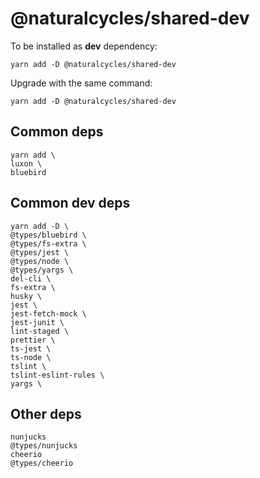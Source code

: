 # @naturalcycles/shared-dev

To be installed as __dev__ dependency:

    yarn add -D @naturalcycles/shared-dev
    
Upgrade with the same command:

    yarn add -D @naturalcycles/shared-dev

## Common deps

```
yarn add \
luxon \
bluebird

``` 

## Common dev deps

```
yarn add -D \
@types/bluebird \
@types/fs-extra \
@types/jest \
@types/node \
@types/yargs \
del-cli \
fs-extra \
husky \
jest \
jest-fetch-mock \
jest-junit \
lint-staged \
prettier \
ts-jest \
ts-node \
tslint \
tslint-eslint-rules \
yargs \

```

## Other deps
```
nunjucks
@types/nunjucks
cheerio
@types/cheerio
```
